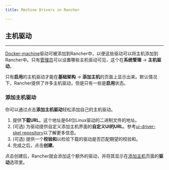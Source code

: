 ```yaml
---
title: Machine Drivers in Rancher

---
```


## 主机驱动
---


[Docker-machine](https://docs.docker.com/machine/)驱动可被添加到Rancher中，以便这些驱动可以将主机添加到Rancher中。只有[管理员]({{site.baseurl}}/rancher/{{page.version}}/{{page.lang}}/configuration/access-control/#管理员)可以设置哪些主机驱动可见，这个在**系统管理** -> **主机驱动**。

只有**启用**的主机驱动才能在**基础架构** -> **添加主机**的页面上显示出来。默认情况下，Rancher提供了许多主机驱动，但是只有一些是**启用**状态。

### 添加主机驱动

你可以通过点击**添加主机驱动**轻松添加自己的主机驱动。

1. 提供**下载URL**。这个地址是64位Linux驱动的二进制文件的地址。
2. (可选) 为驱动提供自定义添加主机界面的**自定义UI的URL**。参考[ui-driver-skel repository](https://github.com/rancher/ui-driver-skel)以了解更多信息。
3. (可选) 提供一个**校验和**以检验下载的驱动是否匹配期望的校验和。
4. 完成之后，点击**创建**。

点击创建后，Rancher就会添加这个额外的驱动，并将其显示在[添加主机]({{site.baseurl}}/rancher/{{page.version}}/{{page.lang}}/hosts/other/)页面的**驱动**选项里。
